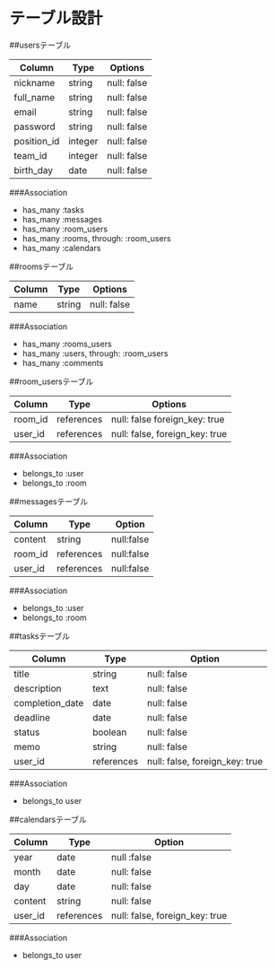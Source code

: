 # テーブル設計

##usersテーブル

| Column         | Type    | Options     |
| -------------- | ------- | ----------- |
| nickname       | string  | null: false |
| full_name      | string  | null: false |
| email          | string  | null: false |
| password       | string  | null: false |
| position_id    | integer | null: false |
| team_id        | integer | null: false |
| birth_day      | date    | null: false |

###Association

- has_many :tasks
- has_many :messages
- has_many :room_users
- has_many :rooms, through: :room_users
- has_many :calendars

##roomsテーブル

| Column | Type    | Options     |
| ------ | ------- | ----------- |
| name   | string  | null: false |


###Association

- has_many :rooms_users
- has_many :users, through: :room_users
- has_many :comments


##room_usersテーブル

| Column  | Type       | Options                        |
| ------- | ---------- | ------------------------------ |
| room_id | references | null: false  foreign_key: true |
| user_id | references | null: false, foreign_key: true |

###Association

- belongs_to :user
- belongs_to :room

##messagesテーブル

| Column  | Type       | Option     |
| ------- | ---------- | ---------- |
| content | string     | null:false |
| room_id | references | null:false |
| user_id | references | null:false |

###Association

- belongs_to :user
- belongs_to :room

##tasksテーブル

| Column          | Type       | Option                         |
| --------------- | ---------- | ------------------------------ |
| title           | string     | null: false                    |
| description     | text       | null: false                    |
| completion_date | date       | null: false                    |
| deadline        | date       | null: false                    |
| status          | boolean    | null: false                    |
| memo            | string     | null: false                    |
| user_id         | references | null: false, foreign_key: true |

###Association
- belongs_to user


##calendarsテーブル

| Column  |  Type      | Option                         |
| ------- | ---------- | ------------------------------ |
| year    | date       | null :false                    |
| month   | date       | null: false                    |
| day     | date       | null: false                    |
| content | string     | null: false                    |
| user_id | references | null: false, foreign_key: true |

###Association
- belongs_to user